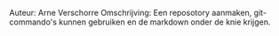 Auteur: Arne Verschorre
Omschrijving: Een reposotory aanmaken, git-commando's kunnen gebruiken en de markdown onder de knie krijgen.